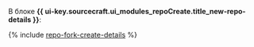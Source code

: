 В блоке **{{ ui-key.sourcecraft.ui_modules_repoCreate.title_new-repo-details }}**:

{% include [repo-fork-create-details](repo-fork-create-details.md) %}